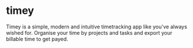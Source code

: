 # timey
Timey is a simple, modern and intuitive timetracking app like you've always wished for. Organise your time by projects and tasks and export your billable time to get payed.
